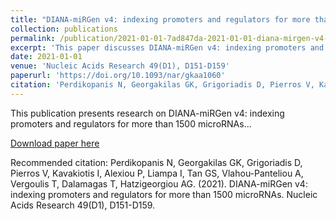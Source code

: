 ```yaml
---
title: "DIANA-miRGen v4: indexing promoters and regulators for more than 1500 microRNAs"
collection: publications
permalink: /publication/2021-01-01-7ad847da-2021-01-01-diana-mirgen-v4-indexing-prom
excerpt: 'This paper discusses DIANA-miRGen v4: indexing promoters and regulators for more than 1500 microRNAs...'
date: 2021-01-01
venue: 'Nucleic Acids Research 49(D1), D151-D159'
paperurl: 'https://doi.org/10.1093/nar/gkaa1060'
citation: 'Perdikopanis N, Georgakilas GK, Grigoriadis D, Pierros V, Kavakiotis I, Alexiou P, Liampa I, Tan GS, Vlahou-Panteliou A, Vergoulis T, Dalamagas T, Hatzigeorgiou AG. (2021). DIANA-miRGen v4: indexing promoters and regulators for more than 1500 microRNAs. Nucleic Acids Research 49(D1), D151-D159.'
---
```


This publication presents research on DIANA-miRGen v4: indexing promoters and regulators for more than 1500 microRNAs...

[Download paper here](https://doi.org/10.1093/nar/gkaa1060)

Recommended citation: Perdikopanis N, Georgakilas GK, Grigoriadis D, Pierros V, Kavakiotis I, Alexiou P, Liampa I, Tan GS, Vlahou-Panteliou A, Vergoulis T, Dalamagas T, Hatzigeorgiou AG. (2021). DIANA-miRGen v4: indexing promoters and regulators for more than 1500 microRNAs. Nucleic Acids Research 49(D1), D151-D159.
